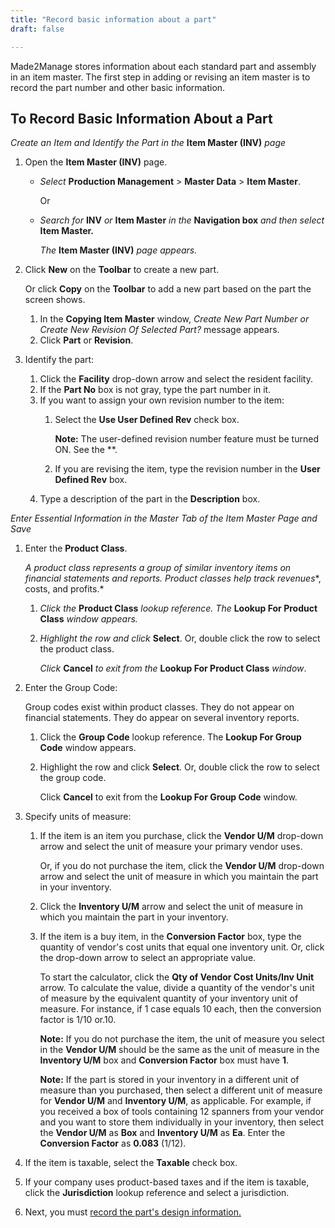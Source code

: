 ```yaml
---
title: "Record basic information about a part"
draft: false

---
```


Made2Manage stores information about each standard part and assembly in an item master. The first step in adding or revising an item master is to record the part number and other basic information.

## To Record Basic Information About a Part

*Create an Item and Identify the Part in the* **Item Master (INV)** *page*

1.  Open the **Item Master (INV)** page.
    -  *Select* **Production Management** > **Master Data** > **Item Master**.

        Or

    -  *Search for* **INV** *or* **Item Master** *in the* **Navigation box** *and then select* **Item Master.**

        *The* **Item Master (INV)** *page appears.*

2.  Click **New** on the **Toolbar** to create a new part.

    Or click **Copy** on the **Toolbar** to add a new part based on the part the screen shows.

    1.  In the **Copying Item Master** window, *Create New Part Number or Create New Revision Of Selected Part?* message appears.
    1.  Click **Part** or **Revision**.
3.  Identify the part:
    1. Click the **Facility** drop-down arrow and select the resident facility.
    2. If the **Part No** box is not gray, type the part number in it.
    3. If you want to assign your own revision number to the item:
        1.  Select the **Use User Defined Rev** check box.

            **Note:** The user-defined revision number feature must be turned ON. See the **.

        2.  If you are revising the item, type the revision number in the **User Defined Rev** box.
    1.  Type a description of the part in the **Description** box.

*Enter Essential Information in the Master Tab of the Item Master Page and Save*

1.  Enter the **Product Class**.

    *A product class represents a group of similar* *inventory* *items on* *financial statements* *and reports. Product classes help track* *revenues**, costs, and profits.*

    1.  *Click the* **Product Class** *lookup reference.* *The* **Lookup For Product Class** *window appears.*

    1.  *Highlight the row and click* **Select**. Or, double click the row to select the product class.

        *Click* **Cancel** *to exit from the* **Lookup For Product Class** *window*.

1.  Enter the Group Code:

    Group codes exist within product classes. They do not appear on financial statements. They do appear on several inventory reports.

    1.  Click the **Group Code** lookup reference. The **Lookup For Group Code** window appears.

    2.  Highlight the row and click **Select**. Or, double click the row to select the group code.

        Click **Cancel** to exit from the **Lookup For Group Code** window.

1.  Specify units of measure:
    1.  If the item is an item you purchase, click the **Vendor U/M** drop-down arrow and select the unit of measure your primary vendor uses.

        Or, if you do not purchase the item, click the **Vendor U/M** drop-down arrow and select the unit of measure in which you maintain the part in your inventory.

    1.  Click the **Inventory U/M** arrow and select the unit of measure in which you maintain the part in your inventory.
    2.  If the item is a buy item, in the **Conversion Factor** box, type the quantity of vendor's cost units that equal one inventory unit. Or, click the drop-down arrow to select an appropriate value.

        To start the calculator, click the **Qty of Vendor Cost Units/Inv Unit** arrow. To calculate the value, divide a quantity of the vendor's unit of measure by the equivalent quantity of your inventory unit of measure. For instance, if 1 case equals 10 each, then the conversion factor is 1/10 or.10.

        **Note:** If you do not purchase the item, the unit of measure you select in the **Vendor U/M** should be the same as the unit of measure in the **Inventory U/M** box and **Conversion Factor** box must have **1**.

        **Note:** If the part is stored in your inventory in a different unit of measure than you purchased, then select a different unit of measure for **Vendor U/M** and **Inventory U/M**, as applicable. For example, if you received a box of tools containing 12 spanners from your vendor and you want to store them individually in your inventory, then select the **Vendor U/M** as **Box** and **Inventory U/M** as **Ea**. Enter the **Conversion Factor** as **0.083** (1/12).

4.  If the item is taxable, select the **Taxable** check box.

5.  If your company uses product-based taxes and if the item is taxable, click the **Jurisdiction** lookup reference and select a jurisdiction.

6.  Next, you must [record the part's design information.](record-a-parts-design-and-revision-information.md)